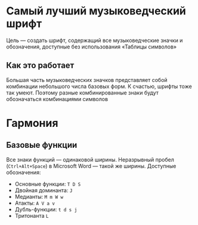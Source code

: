 # Самый лучший музыковедческий шрифт
Цель — создать шрифт, содержащий все музыковедческие значки и обозначения, доступные без использования «Таблицы символов»

## Как это работает
Большая часть музыковедческих значков представляет собой комбинации небольшого числа базовых форм. К счастью, шрифты тоже так умеют. Поэтому разные комбинированные знаки будут обозначаться комбинациями символов

# Гармония
## Базовые функции
Все знаки функций — одинаковой ширины. Неразрывный пробел (`Ctrl+Alt+Space`) в Microsoft Word — такой же ширины.
Доступные обозначения:

* Основные функции: `T D S`
* Двойная доминанта: `J`
* Медианты: `M m W w`
* Атакты: `A V a v`
* Дубль-функции: `t d s j`
* Тритонанта `L`